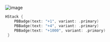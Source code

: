 ![image](https://user-images.githubusercontent.com/112719604/250161736-c0511b62-7def-4a76-b845-6512e9130cd4.png)

```swift
HStack {
    PBBadge(text: "+1", variant: .primary)
    PBBadge(text: "+4", variant: .primary)
    PBBadge(text: "+1000", variant: .primary)
 }
```

